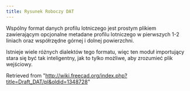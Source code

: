 ```yaml
---
title: Rysunek Roboczy DAT
---
```

Wspólny format danych profilu lotniczego jest prostym plikiem zawierającym opcjonalne metadane profilu lotniczego w pierwszych 1-2 liniach oraz współrzędne górnej i dolnej powierzchni.

Istnieje wiele różnych dialektów tego formatu, więc ten moduł importujący stara się być tak inteligentny, jak to tylko możliwe, aby zrozumieć plik wejściowy.

Retrieved from "<http://wiki.freecad.org/index.php?title=Draft_DAT/pl&oldid=1348728>"